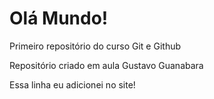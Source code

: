 # Olá Mundo!
 Primeiro repositório do curso Git e Github

Repositório criado em aula Gustavo Guanabara   

Essa linha eu adicionei no site!
